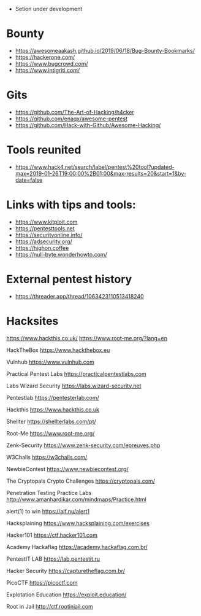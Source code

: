- Setion under development

# Bounty

- https://awesomeaakash.github.io/2019/06/18/Bug-Bounty-Bookmarks/
- https://hackerone.com/
- https://www.bugcrowd.com/
- https://www.intigriti.com/


# Gits

* https://github.com/The-Art-of-Hacking/h4cker
* https://github.com/enaqx/awesome-pentest
* https://github.com/Hack-with-Github/Awesome-Hacking/


# Tools reunited

* https://www.hack4.net/search/label/pentest%20tool?updated-max=2019-01-26T19:00:00%2B01:00&max-results=20&start=1&by-date=false


# Links with tips and tools:

* https://www.kitploit.com
* https://pentesttools.net
* https://securityonline.info/
* https://adsecurity.org/
* https://highon.coffee
* https://null-byte.wonderhowto.com/


# External pentest history

* https://threader.app/thread/1063423110513418240

# Hacksites

https://www.hackthis.co.uk/
https://www.root-me.org/?lang=en

HackTheBox
https://www.hackthebox.eu

Vulnhub
https://www.vulnhub.com

Practical Pentest Labs
https://practicalpentestlabs.com

Labs Wizard Security
https://labs.wizard-security.net

Pentestlab
https://pentesterlab.com/

Hackthis
https://www.hackthis.co.uk

Shellter
https://shellterlabs.com/pt/

Root-Me
https://www.root-me.org/

Zenk-Security
https://www.zenk-security.com/epreuves.php

W3Challs
https://w3challs.com/

NewbieContest
https://www.newbiecontest.org/

The Cryptopals Crypto Challenges
https://cryptopals.com/

Penetration Testing Practice Labs
http://www.amanhardikar.com/mindmaps/Practice.html

alert(1) to win
https://alf.nu/alert1

Hacksplaining
https://www.hacksplaining.com/exercises

Hacker101
https://ctf.hacker101.com

Academy Hackaflag
https://academy.hackaflag.com.br/

PentestIT LAB
https://lab.pentestit.ru

Hacker Security
https://capturetheflag.com.br/

PicoCTF
https://picoctf.com

Explotation Education
https://exploit.education/

Root in Jail
http://ctf.rootinjail.com